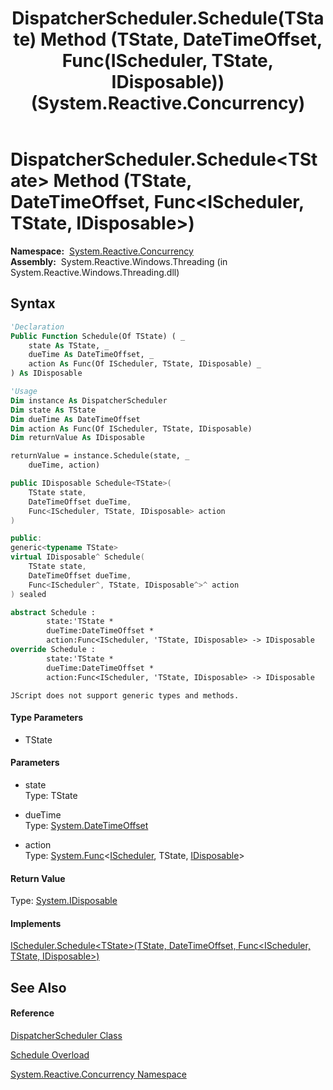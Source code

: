 ﻿---
title: DispatcherScheduler.Schedule(TState) Method (TState, DateTimeOffset, Func(IScheduler, TState, IDisposable)) (System.Reactive.Concurrency)
TOCTitle: Schedule(TState) Method (TState, DateTimeOffset, Func(IScheduler, TState, IDisposable))
ms:assetid: M:System.Reactive.Concurrency.DispatcherScheduler.Schedule``1(``0,System.DateTimeOffset,System.Func{System.Reactive.Concurrency.IScheduler,``0,System.IDisposable})
ms:mtpsurl: https://msdn.microsoft.com/en-us/library/Hh211808(v=VS.103)
ms:contentKeyID: 36069254
ms.date: 06/28/2011
mtps_version: v=VS.103
dev_langs:
- vb
- csharp
- c++
- fsharp
- jscript
---

# DispatcherScheduler.Schedule\<TState\> Method (TState, DateTimeOffset, Func\<IScheduler, TState, IDisposable\>)

**Namespace:**  [System.Reactive.Concurrency](hh229042\(v=vs.103\).md)  
**Assembly:**  System.Reactive.Windows.Threading (in System.Reactive.Windows.Threading.dll)

## Syntax

``` vb
'Declaration
Public Function Schedule(Of TState) ( _
    state As TState, _
    dueTime As DateTimeOffset, _
    action As Func(Of IScheduler, TState, IDisposable) _
) As IDisposable
```

``` vb
'Usage
Dim instance As DispatcherScheduler
Dim state As TState
Dim dueTime As DateTimeOffset
Dim action As Func(Of IScheduler, TState, IDisposable)
Dim returnValue As IDisposable

returnValue = instance.Schedule(state, _
    dueTime, action)
```

``` csharp
public IDisposable Schedule<TState>(
    TState state,
    DateTimeOffset dueTime,
    Func<IScheduler, TState, IDisposable> action
)
```

``` c++
public:
generic<typename TState>
virtual IDisposable^ Schedule(
    TState state, 
    DateTimeOffset dueTime, 
    Func<IScheduler^, TState, IDisposable^>^ action
) sealed
```

``` fsharp
abstract Schedule : 
        state:'TState * 
        dueTime:DateTimeOffset * 
        action:Func<IScheduler, 'TState, IDisposable> -> IDisposable 
override Schedule : 
        state:'TState * 
        dueTime:DateTimeOffset * 
        action:Func<IScheduler, 'TState, IDisposable> -> IDisposable 
```

``` jscript
JScript does not support generic types and methods.
```

#### Type Parameters

  - TState

#### Parameters

  - state  
    Type: TState  

<!-- end list -->

  - dueTime  
    Type: [System.DateTimeOffset](https://msdn.microsoft.com/en-us/library/Bb341783)  

<!-- end list -->

  - action  
    Type: [System.Func](https://msdn.microsoft.com/en-us/library/Bb534647)\<[IScheduler](hh229149\(v=vs.103\).md), TState, [IDisposable](https://msdn.microsoft.com/en-us/library/aax125c9)\>  

#### Return Value

Type: [System.IDisposable](https://msdn.microsoft.com/en-us/library/aax125c9)  

#### Implements

[IScheduler.Schedule\<TState\>(TState, DateTimeOffset, Func\<IScheduler, TState, IDisposable\>)](https://msdn.microsoft.com/en-us/library/m:system.reactive.concurrency.ischeduler.schedule%60%601\(%60%600%2csystem.datetimeoffset%2csystem.func%7bsystem.reactive.concurrency.ischeduler%2c%60%600%2csystem.idisposable%7d\)\(v=VS.103\))  

## See Also

#### Reference

[DispatcherScheduler Class](hh229104\(v=vs.103\).md)

[Schedule Overload](hh229414\(v=vs.103\).md)

[System.Reactive.Concurrency Namespace](hh229042\(v=vs.103\).md)

